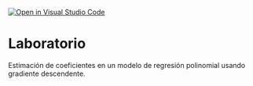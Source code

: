 [![Open in Visual Studio Code](https://classroom.github.com/assets/open-in-vscode-718a45dd9cf7e7f842a935f5ebbe5719a5e09af4491e668f4dbf3b35d5cca122.svg)](https://classroom.github.com/online_ide?assignment_repo_id=12501741&assignment_repo_type=AssignmentRepo)
# Laboratorio

Estimación de coeficientes en un modelo de regresión polinomial usando gradiente descendente.

